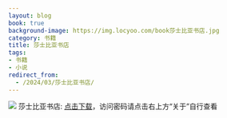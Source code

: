 ```yaml
---
layout: blog
book: true
background-image: https://img.locyoo.com/book莎士比亚书店.jpg
category: 书籍
title: 莎士比亚书店
tags:
- 书籍
- 小说
redirect_from:
  - /2024/03/莎士比亚书店/
---
```

![](https://img.locyoo.com/book莎士比亚书店.jpg)
莎士比亚书店: <a name = "ref1" href="https://url18.ctfile.com/f/50983618-1377644881-089603?p=3619">点击下载</a>，访问密码请点击右上方“关于”自行查看